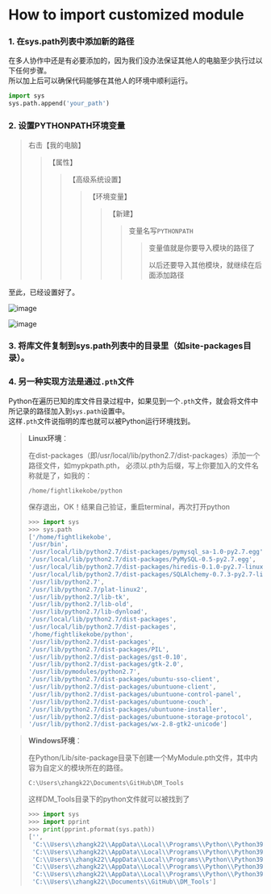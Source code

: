 How to import customized module
=

### 1. 在sys.path列表中添加新的路径
在多人协作中还是有必要添加的，因为我们没办法保证其他人的电脑至少执行过以下任何步骤。  
所以加上后可以确保代码能够在其他人的环境中顺利运行。
```python
import sys
sys.path.append('your_path')
```

### 2. 设置PYTHONPATH环境变量
> 右击【我的电脑】
>> 【属性】
>>> 【高级系统设置】
>>>> 【环境变量】
>>>>> 【新建】
>>>>>> 变量名写`PYTHONPATH`
>>>>>>> 变量值就是你要导入模块的路径了
>>>>>>> 
>>>>>>> 以后还要导入其他模块，就继续在后面添加路径
>>>>>>> 
至此，已经设置好了。

![image](https://user-images.githubusercontent.com/61826668/127985783-a466bbc9-84a1-4fc1-8036-8fd3bee3c8eb.png)

![image](https://user-images.githubusercontent.com/61826668/127985811-c20b3279-7cb1-4667-bd73-7f6b9aa4cec1.png)


### 3. 将库文件复制到sys.path列表中的目录里（如site-packages目录）。

### 4. 另一种实现方法是通过`.pth`文件
Python在遍历已知的库文件目录过程中，如果见到一个`.pth`文件，就会将文件中所记录的路径加入到`sys.path`设置中。  
这样`.pth`文件说指明的库也就可以被Python运行环境找到。

> **Linux环境**：
> 
>    在dist-packages（即/usr/local/lib/python2.7/dist-packages）添加一个路径文件，如mypkpath.pth，
>    必须以.pth为后缀，写上你要加入的文件名称就是了，如我的：
>    
> `/home/fightlikekobe/python`
>
>    保存退出，OK！结果自己验证，重启terminal，再次打开python
> ```python
> >>> import sys
> >>> sys.path
> ['/home/fightlikekobe', 
> '/usr/bin', 
> '/usr/local/lib/python2.7/dist-packages/pymysql_sa-1.0-py2.7.egg', 
> '/usr/local/lib/python2.7/dist-packages/PyMySQL-0.5-py2.7.egg', 
> '/usr/local/lib/python2.7/dist-packages/hiredis-0.1.0-py2.7-linux-i686.egg', 
> '/usr/local/lib/python2.7/dist-packages/SQLAlchemy-0.7.3-py2.7-linux-i686.egg', 
> '/usr/lib/python2.7', 
> '/usr/lib/python2.7/plat-linux2', 
> '/usr/lib/python2.7/lib-tk', 
> '/usr/lib/python2.7/lib-old', 
> '/usr/lib/python2.7/lib-dynload', 
> '/usr/local/lib/python2.7/dist-packages', 
> '/usr/local/lib/python2.7/dist-packages', 
> '/home/fightlikekobe/python', 
> '/usr/lib/python2.7/dist-packages', 
> '/usr/lib/python2.7/dist-packages/PIL', 
> '/usr/lib/python2.7/dist-packages/gst-0.10', 
> '/usr/lib/python2.7/dist-packages/gtk-2.0', 
> '/usr/lib/pymodules/python2.7', 
> '/usr/lib/python2.7/dist-packages/ubuntu-sso-client', 
> '/usr/lib/python2.7/dist-packages/ubuntuone-client', 
> '/usr/lib/python2.7/dist-packages/ubuntuone-control-panel', 
> '/usr/lib/python2.7/dist-packages/ubuntuone-couch', 
> '/usr/lib/python2.7/dist-packages/ubuntuone-installer', 
> '/usr/lib/python2.7/dist-packages/ubuntuone-storage-protocol', 
> '/usr/lib/python2.7/dist-packages/wx-2.8-gtk2-unicode']
> ```

> **Windows环境**：
> 
>    在Python/Lib/site-package目录下创建一个MyModule.pth文件，其中内容为自定义的模块所在的路径。
>    
> `C:\Users\zhangk22\Documents\GitHub\DM_Tools`
>
>    这样DM_Tools目录下的python文件就可以被找到了
> ```python
> >>> import sys
> >>> import pprint
> >>> print(pprint.pformat(sys.path))
> ['',
>  'C:\\Users\\zhangk22\\AppData\\Local\\Programs\\Python\\Python39\\python39.zip',
>  'C:\\Users\\zhangk22\\AppData\\Local\\Programs\\Python\\Python39\\DLLs',
>  'C:\\Users\\zhangk22\\AppData\\Local\\Programs\\Python\\Python39\\lib',
>  'C:\\Users\\zhangk22\\AppData\\Local\\Programs\\Python\\Python39',
>  'C:\\Users\\zhangk22\\AppData\\Local\\Programs\\Python\\Python39\\lib\\site-packages',
>  'C:\\Users\\zhangk22\\Documents\\GitHub\\DM_Tools']
> ```
